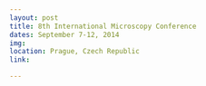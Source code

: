 ```yaml
---
layout: post
title: 8th International Microscopy Conference
dates: September 7-12, 2014
img: 
location: Prague, Czech Republic
link: 

---
```


